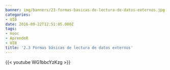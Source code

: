 ```yaml
---
banner: img/banners/23-formas-basicas-de-lectura-de-datos-externos.jpg
categories:
- UIB
date: 2016-09-22T12:51:05.000Z
tags:
- mooc
- AprendeR
- UIB
title: '2.3 Formas básicas de lectura de datos externos'
---
```




{{< youtube WG1bbcYzKzg >}}
